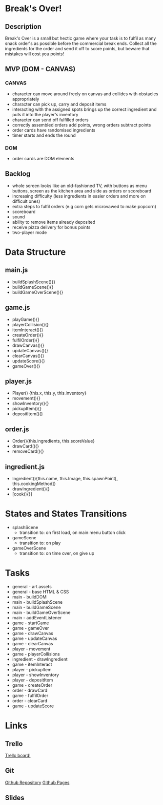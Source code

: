 # Break's Over!

## Description

Break's Over is a small but hectic game where your task is to fulfil as many snack order's as possible before the commercial break ends. Collect all the ingredients for the order and send it off to score points, but beware that mistakes will cost you points!

## MVP (DOM - CANVAS)

### CANVAS
- character can move around freely on canvas and collides with obstacles appropriately 
- character can pick up, carry and deposit items
- interacting with the assigned spots brings up the correct ingredient and puts it into the player's inventory
- character can send off fulfilled orders
- correctly assembled orders add points, wrong orders subtract points
- order cards have randomised ingredients
- timer starts and ends the round

### DOM
- order cards are DOM elements

## Backlog

- whole screen looks like an old-fashioned TV, with buttons as menu buttons, screen as the kitchen area and side as orders or scoreboard
- increasing difficulty (less ingredients in easier orders and more on difficult ones)
- extra steps to fulfil orders (e.g corn gets microvawed to make popcorn)
- scoreboard
- sound
- ability to remove items already deposited
- receive pizza delivery for bonus points
- two-player mode

# Data Structure

## main.js

- buildSplashScene(){}
- buildGameScene(){}
- buildGameOverScene(){}

## game.js

- playGame(){}
- playerCollision(){}
- itemInteract(){}
- createOrder(){}
- fulfilOrder(){}
- drawCanvas(){}
- updateCanvas(){}
- clearCanvas(){}
- updateScore(){}
- gameOver(){}

## player.js

- Player() {this.x, this.y, this.inventory}
- movement(){}
- showInventory(){}
- pickupItem(){}
- depositItem(){}

## order.js

- Order(){this.ingredients, this.scoreValue}
- drawCard(){}
- removeCard(){}

## ingredient.js
- Ingredient(){this.name, this.Image, this.spawnPoint[, this.cookingMethod]}
- drawIngredient(){}
- [cook(){}]

# States and States Transitions
- splashScene
  - transition to: on first load, on main menu button click
- gameScene
  - transition to: on play
- gameOverScene
  - transition to: on time over, on give up
  

# Tasks

- general - art assets
- general - base HTML & CSS
- main - buildDOM
- main - buildSplashScene
- main - buildGameScene
- main - buildGameOverScene
- main - addEventListener
- game - startGame
- game - gameOver
- game - drawCanvas
- game - updateCanvas
- game - clearCanvas
- player - movement
- game - playerCollisions
- ingredient - drawIngredient
- game - itemInteract
- player - pickupItem
- player - showInventory
- player - depositItem
- game - createOrder
- order - drawCard
- game - fulfilOrder
- order - clearCard
- game - updateScore

# Links

## Trello

[Trello board!](https://trello.com/b/XfQw0ZQ0/breaks-over)

## Git

[Github Repository](https://github.com/LauraSalakari/breaks-over)
[Github Pages](https://laurasalakari.github.io/breaks-over/)

## Slides



